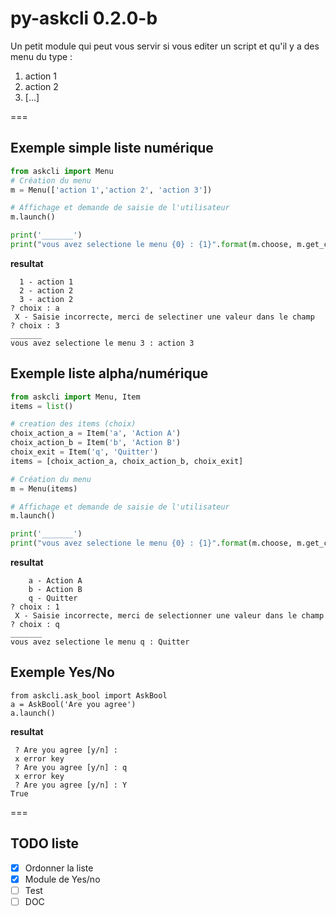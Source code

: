 # py-askcli 0.2.0-b

Un petit module qui peut vous servir si vous editer un script et qu'il y a des menu du type : 

 1. action 1
 2. action 2
 3. [...]

===

## Exemple simple liste numérique

```python
from askcli import Menu
# Création du menu
m = Menu(['action 1','action 2', 'action 3'])

# Affichage et demande de saisie de l'utilisateur
m.launch()

print('_______')
print("vous avez selectione le menu {0} : {1}".format(m.choose, m.get_choosen_text())) ```
```

**resultat**

```
  1 - action 1
  2 - action 2
  3 - action 2
? choix : a
 X - Saisie incorrecte, merci de selectiner une valeur dans le champ
? choix : 3
_______
vous avez selectione le menu 3 : action 3
```

## Exemple liste alpha/numérique

```python
from askcli import Menu, Item
items = list()

# creation des items (choix)
choix_action_a = Item('a', 'Action A')
choix_action_b = Item('b', 'Action B')
choix_exit = Item('q', 'Quitter')
items = [choix_action_a, choix_action_b, choix_exit]

# Création du menu
m = Menu(items)

# Affichage et demande de saisie de l'utilisateur
m.launch()

print('_______')
print("vous avez selectione le menu {0} : {1}".format(m.choose, m.get_choosen_text()))
```

**resultat**

```   
    a - Action A
    b - Action B
    q - Quitter
? choix : 1
 X - Saisie incorrecte, merci de selectionner une valeur dans le champ
? choix : q
_______
vous avez selectione le menu q : Quitter

```

## Exemple Yes/No

```
from askcli.ask_bool import AskBool
a = AskBool('Are you agree')
a.launch()
```

**resultat**

```
 ? Are you agree [y/n] : 
 x error key
 ? Are you agree [y/n] : q
 x error key
 ? Are you agree [y/n] : Y
True
```


===

## TODO liste
- [X] Ordonner la liste 
- [X] Module de Yes/no
- [ ] Test
- [ ] DOC